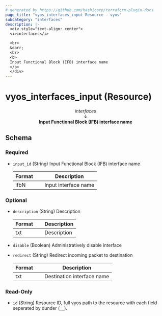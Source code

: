 ```yaml
---
# generated by https://github.com/hashicorp/terraform-plugin-docs
page_title: "vyos_interfaces_input Resource - vyos"
subcategory: "interfaces"
description: |-
  <div style="text-align: center">
  <i>interfaces</i>

  <br>
  &darr;
  <br>
  <b>
  Input Functional Block (IFB) interface name
  </b>
  </div>
---
```


# vyos_interfaces_input (Resource)

<div style="text-align: center">
<i>interfaces</i>

<br>
&darr;
<br>
<b>
Input Functional Block (IFB) interface name
</b>
</div>



<!-- schema generated by tfplugindocs -->
## Schema

### Required

- `input_id` (String) Input Functional Block (IFB) interface name

    |  Format &emsp; | Description  |
    |----------|---------------|
    |  ifbN  &emsp; |  Input interface name  |

### Optional

- `description` (String) Description

    |  Format &emsp; | Description  |
    |----------|---------------|
    |  txt  &emsp; |  Description  |
- `disable` (Boolean) Administratively disable interface
- `redirect` (String) Redirect incoming packet to destination

    |  Format &emsp; | Description  |
    |----------|---------------|
    |  txt  &emsp; |  Destination interface name  |

### Read-Only

- `id` (String) Resource ID, full vyos path to the resource with each field seperated by dunder (`__`).
